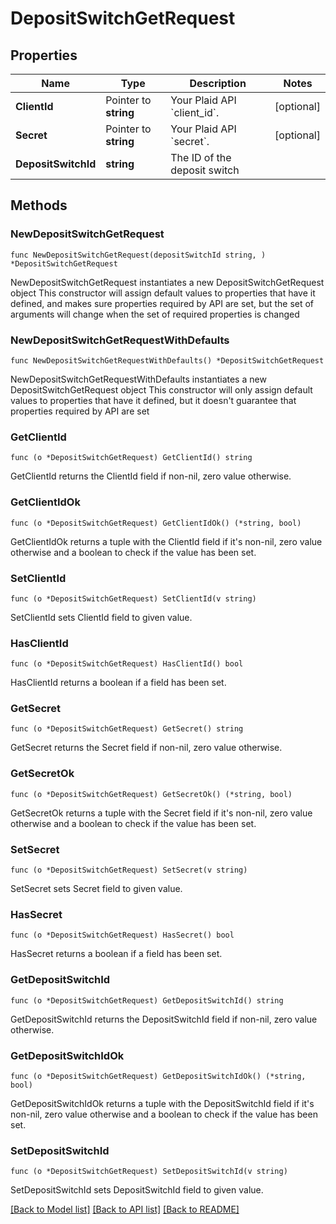 # DepositSwitchGetRequest

## Properties

Name | Type | Description | Notes
------------ | ------------- | ------------- | -------------
**ClientId** | Pointer to **string** | Your Plaid API &#x60;client_id&#x60;. | [optional] 
**Secret** | Pointer to **string** | Your Plaid API &#x60;secret&#x60;. | [optional] 
**DepositSwitchId** | **string** | The ID of the deposit switch | 

## Methods

### NewDepositSwitchGetRequest

`func NewDepositSwitchGetRequest(depositSwitchId string, ) *DepositSwitchGetRequest`

NewDepositSwitchGetRequest instantiates a new DepositSwitchGetRequest object
This constructor will assign default values to properties that have it defined,
and makes sure properties required by API are set, but the set of arguments
will change when the set of required properties is changed

### NewDepositSwitchGetRequestWithDefaults

`func NewDepositSwitchGetRequestWithDefaults() *DepositSwitchGetRequest`

NewDepositSwitchGetRequestWithDefaults instantiates a new DepositSwitchGetRequest object
This constructor will only assign default values to properties that have it defined,
but it doesn't guarantee that properties required by API are set

### GetClientId

`func (o *DepositSwitchGetRequest) GetClientId() string`

GetClientId returns the ClientId field if non-nil, zero value otherwise.

### GetClientIdOk

`func (o *DepositSwitchGetRequest) GetClientIdOk() (*string, bool)`

GetClientIdOk returns a tuple with the ClientId field if it's non-nil, zero value otherwise
and a boolean to check if the value has been set.

### SetClientId

`func (o *DepositSwitchGetRequest) SetClientId(v string)`

SetClientId sets ClientId field to given value.

### HasClientId

`func (o *DepositSwitchGetRequest) HasClientId() bool`

HasClientId returns a boolean if a field has been set.

### GetSecret

`func (o *DepositSwitchGetRequest) GetSecret() string`

GetSecret returns the Secret field if non-nil, zero value otherwise.

### GetSecretOk

`func (o *DepositSwitchGetRequest) GetSecretOk() (*string, bool)`

GetSecretOk returns a tuple with the Secret field if it's non-nil, zero value otherwise
and a boolean to check if the value has been set.

### SetSecret

`func (o *DepositSwitchGetRequest) SetSecret(v string)`

SetSecret sets Secret field to given value.

### HasSecret

`func (o *DepositSwitchGetRequest) HasSecret() bool`

HasSecret returns a boolean if a field has been set.

### GetDepositSwitchId

`func (o *DepositSwitchGetRequest) GetDepositSwitchId() string`

GetDepositSwitchId returns the DepositSwitchId field if non-nil, zero value otherwise.

### GetDepositSwitchIdOk

`func (o *DepositSwitchGetRequest) GetDepositSwitchIdOk() (*string, bool)`

GetDepositSwitchIdOk returns a tuple with the DepositSwitchId field if it's non-nil, zero value otherwise
and a boolean to check if the value has been set.

### SetDepositSwitchId

`func (o *DepositSwitchGetRequest) SetDepositSwitchId(v string)`

SetDepositSwitchId sets DepositSwitchId field to given value.



[[Back to Model list]](../README.md#documentation-for-models) [[Back to API list]](../README.md#documentation-for-api-endpoints) [[Back to README]](../README.md)



